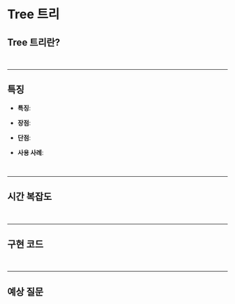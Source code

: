 # Tree 트리

## Tree 트리란?

<br>

---

## 특징

* **특징**:


* **장점**:


* **단점**:


* **사용 사례**:



<br>

---

## 시간 복잡도


<br>

---

## 구현 코드


<br>


---

## 예상 질문
